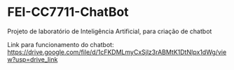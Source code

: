 # FEI-CC7711-ChatBot
Projeto de laboratório de Inteligência Artificial, para criação de chatbot

Link para funcionamento do chatbot: https://drive.google.com/file/d/1cFKDMLmyCxSjlz3rABMtK1DtNIpx1dWg/view?usp=drive_link
